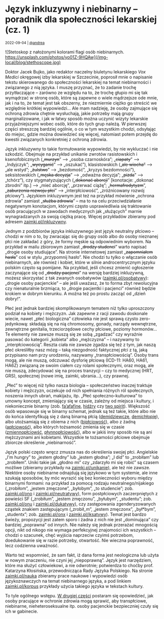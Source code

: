 # Język inkluzywny i niebinarny – poradnik dla społeczności lekarskiej (cz. 1)

<small>2022-09-04 | [@andrea](/@andrea)</small>

![Stetoskop z nałożonymi kolorami flagi osób niebinarnych. https://unsplash.com/photos/yo01Z-9HQAw](/img-local/blog/stethoscope.jpg)

Doktor Jacek Bujko, jako redaktor naczelny biuletynu lekarskiego _Vox Medici_ okręgowej izby lekarskiej w Szczecinie,
poprosił mnie o napisanie tekstu skierowanego do społeczności lekarskiej na temat niebinarności i związanego z nią języka.
I muszę przyznać, że to zadanie trochę przytłaczające – zarówno ze względu na to, że trochę głupio mi się tak wymądrzać w stronę osób,
które są zapewne o wiele mądrzejsze ode mnie, jak i na to, że temat jest tak obszerny, że niezmiernie ciężko go streścić we względnie krótkiej wypowiedzi…
Ale mam nadzieję, że osoby zajmujące się ochroną zdrowia chętnie wysłuchają, jakie potrzeby mają grupy marginalizowane,
i jak w łatwy sposób można uczynić wizyty lekarskie przyjaźniejszymi wobec osób, które do tych grup należą.
W pierwszej części streszczę bardziej ogólnie, o co w tym wszystkim chodzi, odsyłając do miejsc, gdzie można dowiedzieć się więcej,
natomiast potem przejdę do kwestii związanych konkretniej z ochroną zdrowia.

Język inkluzywny to takie formułowanie wypowiedzi, by nie wykluczać i nie szkodzić. Obejmuje na przykład unikanie
zwrotów rasistowskich i ksenofobicznych („~~murzyn~~” ⟶ „osoba czarnoskóra”; „~~ciapaty~~” ⟶ „Indyjczyk”; „~~wycyganić~~” ⟶ „oszukać”),
klasistowskich („~~ale wiocha”~~ ⟶ „ale wstyd”; „~~żulstwo~~” ⟶ „bezdomość”, „kryzys bezdomności”),
seksistowskich („~~męska decyzja~~” ⟶ „odważna decyzja”; „~~pizda~~” ⟶ „tchórz”),
czy stygmatyzujących („~~dokonać aborcji~~” [konotacje: „dokonać zbrodni” itp.] ⟶ „mieć aborcję”, „przerwać ciążę”;
„~~hermafrodytyzm~~”, „~~zaburzenia rozwoju płci~~” ⟶ „interpłciowość”, „zróżnicowany rozwój płciowy”).
Językiem inkluzywnym jest też na przykład mówienie „ochrona zdrowia” zamiast „~~służba zdrowia~~” – ma to na celu przeciwdziałanie
negatywnym konotacjom, którymi często usprawiedliwia się traktowanie osób pracujących w zawodach medycznych jak „służących”
marnie wynagradzanych za swoją ciężką pracę. Więcej przykładów zbieramy pod adresem [zaimki.pl/inkluzywny](https://zaimki.pl/inkluzywny).

Jednym z podzbiorów języka inkluzywnego jest język neutralny płciowo – chodzi w nim o to,
by zwracając się do grupy osób albo do osoby nieznanej płci nie zakładać z góry, że formy męskie są odpowiednim wyborem.
Na przykład w mailu zbiorowym zamiast „~~drodzy studenci~~” warto napisać „drogie osoby studiujące”.
Na stronie internetowej zamiast „~~zapomniałem hasła~~” coś w stylu „przypomnij hasło”.
Nie chodzi tu tylko o włączanie osób niebinarnych, ale również i kobiet, które w silnie androcentrycznym języku polskim często są pomijane.
Na przykład, jeśli chcesz zmienić ogłoszenie zaczynające się od „~~drodzy pacjenci~~” na wersję bardziej inkluzywną,
możesz skorzystać z tak zwanych osobatywów ([zaimki.pl/osobatywy](https://zaimki.pl/osobatywy)): „drogie osoby pacjenckie” –
ale jeśli uważasz, że to forma zbyt rewolucyjna czy nienaturalnie brzmiąca, to „drogie pacjentki i pacjenci” również będzie krokiem w dobrym kierunku.
A można też po prostu zacząć od „dzień dobry!”.

Płeć jest jednak bardziej skomplikowanym tematem niż tylko uproszczony podział na kobiety i mężczyzn.
Jak zapewne z racji zawodu doskonale wiecie, nawet „płeć biologiczna” człowieka
nie jest sprawą czysto zero-jedynkową: składają się na nią chromosomy, gonady, narządy wewnętrzne, zewnętrzne genitalia,
trzeciorzędowe cechy płciowe, poziomy hormonów… Te elementy nie zawsze muszą się ze sobą „zgadzać” czy wyraźnie pasować
do kategorii „kobieta” albo „mężczyzna” – i nazywamy to „interpłciowością”.
Reszta ciała nie zawsze zgadza się też z tym, jak naszą płeć określiłby nasz mózg – taką niezgodność faktycznej płci z tą,
jaką przypisano nam przy urodzeniu, nazywamy „transpłciowością”. Osoby trans mogą, ale nie muszą,
odczuwać dysforię płciową (ICD-11: HA60, HA61, HA6Z) związaną ze swoim ciałem czy rolami społecznymi,
oraz mogą, ale nie muszą, zdecydować się na proces tranzycji – czy to medycznej (HRT, GRS), społecznej (nowe imię, zaimki, ubrania…), czy prawnej.

„Płeć” to więcej niż tylko nasza biologia – społeczeństwo inaczej traktuje kobiety i mężczyzn,
oczekuje od nich spełniania różnych ról społecznych, noszenia innych ubrań, makijażu, itp.
„Płeć społeczno-kulturowa” to umowny koncept, zmieniający się w czasie, zależny od miejsca i kultury,
i niekoniecznie binarny (zob. [fa’afafine](https://zaimki.pl/terminologia#Fa%E2%80%99afafine), [hidźry](https://zaimki.pl/terminologia#hid%C5%BAra) czy [two spirit](https://zaimki.pl/terminologia#dwie%20dusze)).
Większość osób wpasowuje się w binarny schemat, jednak są też takie, które albo nie do końca identyfikują się z daną binarną płcią
([demidziewczę](https://zaimki.pl/terminologia#demidziewcz%C4%99), [demichłopię](https://zaimki.pl/terminologia#demich%C5%82opi%C4%99)),
albo utożsamiają się z obiema z nich ([bipłciowość](https://zaimki.pl/terminologia#bip%C5%82ciowo%C5%9B%C4%87)),
albo z żadną ([apłciowość](https://zaimki.pl/terminologia#ap%C5%82ciowo%C5%9B%C4%87)),
albo których tożsamość zmienia się w czasie ([zmiennopłciowść](https://zaimki.pl/terminologia#genderfluid), [płynnopłciowość](https://zaimki.pl/terminologia#genderflux)),
albo w jakiś inny sposób nie są ani mężczyznami ani kobietami.
Wszystkie te tożsamości płciowe obejmuje zbiorcze określenie „niebinarność”.

Język polski często wręcz zmusza nas do określenia swojej płci. Angielskie „I'm hungry” to „jestem głodny” lub „jestem głodna”;
„I did” to „zrobiłam” lub „zrobiłem”. Uniki takie jak „głodno mi” czy „zdarzyło mi się robić” są czasem możliwe
(zbieramy przykłady na [zaimki.pl/unikanie](https://zaimki.pl/unikanie)), ale też nie zawsze.
Niektóre osoby niebinarne odnajdują się językowo w tym systemie,
ale inne szukają sposobów, by móc wyrazić się bez konieczności wyboru między binarnymi formami:
na przykład za pomocą rodzaju neutralnego/nijakiego („zrobiłom”, „jestem zmęczone”, „byłobym”, „to studencie”; zob. [zaimki.pl/ono](https://zaimki.pl/ono) i [zaimki.pl/neutratywy](https://zaimki.pl/neutratywy)),
form postpłciowych zaczerpniętych z powieści SF („zrobiłum”, „jestem zmęczonu”, „byłubym”, „studentu”; zob. [zaimki.pl/onu](https://zaimki.pl/onu) i [zaimki.pl/dukatywy](https://zaimki.pl/dukatywy)),
czy zastępowania zgenderyzowanych cząstek znakiem zastępującym („zrobił_m”, „jestem zmęczonx”, „był*bym”, „studentx”; zob. [zaimki.pl/onx](https://zaimki.pl/onx) i [zaimki.pl/iksatywy](https://zaimki.pl/iksatywy)).
Temat jest bardzo świeży, propozycji jest zatem sporo i żadna z nich nie jest „dominująca” czy bardziej „poprawna” od innych.
Nie należy się jednak przerażać mnogością opcji, nikt od nikogo nie wymaga perfekcyjnej znajomości ich wszystkich –
chodzi o szacunek, chęć wyjścia naprzeciw czyimś potrzebom, doedukowanie się w razie potrzeby, otwartość.
Nie wieczna poprawność, lecz codzienna uważność.

Warto też wspomnieć, że sam fakt, iż dana forma jest neologiczna lub użyta w nowym znaczeniu, nie czyni jej „niepoprawną”.
Język jest narzędziem, które ma służyć człowiekowi, a nie odwrotnie; potwierdza to choćby prof. Katarzyna Kłosińska, przewodnicząca Rady Języka Polskiego.
Na stronie [zaimki.pl/nauka](https://zaimki.pl/nauka) zbieramy prace naukowe i wypowiedzi osób językoznawczych na temat niebinarnego języka,
a pod linkiem [zaimki.pl/korpus](https://zaimki.pl/korpus) przykłady użycia takiego języka w tekstach kultury.

To tyle ogólnego wstępu. [W drugiej części](/blog/poradnik-lekarski-2) postaram się opowiedzieć,
jak osoby pracujące w ochronie zdrowia mogą sprawić, aby transpłciowe, niebinarne, nieheteroseksualne itp.
osoby pacjenckie bezpieczniej czuły się ich w gabinecie.
